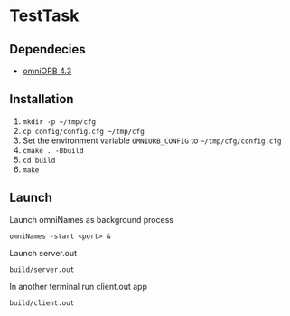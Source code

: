 # TestTask

## Dependecies
* [omniORB 4.3](https://sourceforge.net/projects/omniorb/files/omniORB/omniORB-4.3.0/)

## Installation

1. `mkdir -p ~/tmp/cfg`
2. `cp config/config.cfg ~/tmp/cfg`
3. Set the environment variable `OMNIORB_CONFIG` to `~/tmp/cfg/config.cfg`
4. `cmake . -Bbuild`
5. `cd build`
6. `make`

## Launch 
Launch omniNames as background process
```
omniNames -start <port> &
```

Launch server.out 
```
build/server.out
```

In another terminal run client.out app
```
build/client.out
```
